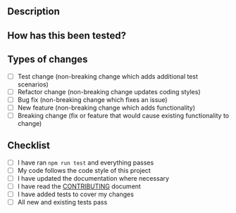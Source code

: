 ## Description

<!-- Describe your changes in detail. -->

## How has this been tested?

<!-- Please describe how you tested your changes. -->

## Types of changes

<!-- What types of changes does your code introduce? Put an `x` in all the boxes that apply: -->

- [ ] Test change (non-breaking change which adds additional test scenarios)
- [ ] Refactor change (non-breaking change updates coding styles)
- [ ] Bug fix (non-breaking change which fixes an issue)
- [ ] New feature (non-breaking change which adds functionality)
- [ ] Breaking change (fix or feature that would cause existing functionality to change)

## Checklist

<!-- Go over all the following points, and put an `x` in all the boxes that apply. -->

- [ ] I have ran `npm run test` and everything passes
- [ ] My code follows the code style of this project
- [ ] I have updated the documentation where necessary
- [ ] I have read the [CONTRIBUTING](../CONTRIBUTING.md) document
- [ ] I have added tests to cover my changes
- [ ] All new and existing tests pass
